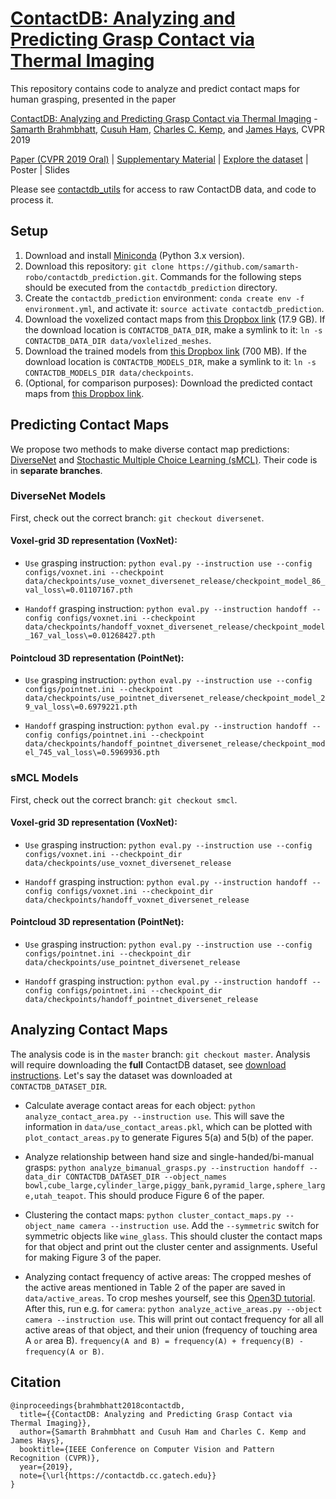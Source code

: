 # [ContactDB: Analyzing and Predicting Grasp Contact via Thermal Imaging](https://contactdb.cc.gatech.edu)
This repository contains code to analyze and predict contact maps for human grasping, presented in the paper 

[ContactDB: Analyzing and Predicting Grasp Contact via Thermal Imaging](https://contactdb.cc.gatech.edu/contactdb_paper.pdf) - [Samarth Brahmbhatt](https://samarth-robo.github.io/), [Cusuh Ham](https://cusuh.github.io/), [Charles C. Kemp](http://ckemp.bme.gatech.edu/), and [James Hays](https://www.cc.gatech.edu/~hays/), CVPR 2019

[Paper (CVPR 2019 Oral)](https://contactdb.cc.gatech.edu/contactdb_paper.pdf) | [Supplementary Material](https://contactdb.cc.gatech.edu/contactdb_supp.pdf) | [Explore the dataset](https://contactdb.cc.gatech.edu/contactdb_explorer.html) | Poster | Slides

Please see [contactdb_utils](https://github.com/samarth-robo/contactdb_utils) for access to raw ContactDB data, and code to process it.

## Setup
1. Download and install [Miniconda](https://docs.conda.io/en/latest/miniconda.html) (Python 3.x version).
2. Download this repository: `git clone https://github.com/samarth-robo/contactdb_prediction.git`. Commands for the following steps should be executed from the `contactdb_prediction` directory.
2. Create the `contactdb_prediction` environment: `conda create env -f environment.yml`, and activate it: `source activate contactdb_prediction`.
3. Download the voxelized contact maps from [this Dropbox link](https://www.dropbox.com/sh/x5ivxw75tvf6tax/AADXw7KRWbH3eEofbbr6NQQga?dl=0) (17.9 GB). If the download location is `CONTACTDB_DATA_DIR`, make a symlink to it: `ln -s CONTACTDB_DATA_DIR data/voxlelized_meshes`.
4. Download the trained models from [this Dropbox link](https://www.dropbox.com/sh/3kvyhin9030mdzo/AAC_eYOVAvXMRhsAJsDlL_soa?dl=0) (700 MB). If the download location is `CONTACTDB_MODELS_DIR`, make a symlink to it: `ln -s CONTACTDB_MODELS_DIR data/checkpoints`.
5. (Optional, for comparison purposes): Download the predicted contact maps from [this Dropbox link](https://www.dropbox.com/sh/zrpgtoycbik0iq3/AAAHMyzs9Lc2kH8UPZttRCmGa?dl=0).

## Predicting Contact Maps
We propose two methods to make diverse contact map predictions: [DiverseNet](http://openaccess.thecvf.com/content_cvpr_2018/papers/Firman_DiverseNet_When_One_CVPR_2018_paper.pdf) and [Stochastic Multiple Choice Learning (sMCL)](https://papers.nips.cc/paper/6270-stochastic-multiple-choice-learning-for-training-diverse-deep-ensembles). Their code is in **separate branches**.

### DiverseNet Models
First, check out the correct branch: `git checkout diversenet`.

#### Voxel-grid 3D representation (VoxNet):
- `Use` grasping instruction: `python eval.py --instruction use --config configs/voxnet.ini --checkpoint data/checkpoints/use_voxnet_diversenet_release/checkpoint_model_86_val_loss\=0.01107167.pth`

- `Handoff` grasping instruction: `python eval.py --instruction handoff --config configs/voxnet.ini --checkpoint data/checkpoints/handoff_voxnet_diversenet_release/checkpoint_model_167_val_loss\=0.01268427.pth`

#### Pointcloud 3D representation (PointNet):
- `Use` grasping instruction: `python eval.py --instruction use --config configs/pointnet.ini --checkpoint data/checkpoints/use_pointnet_diversenet_release/checkpoint_model_29_val_loss\=0.6979221.pth`

- `Handoff` grasping instruction: `python eval.py --instruction handoff --config configs/pointnet.ini --checkpoint data/checkpoints/handoff_pointnet_diversenet_release/checkpoint_model_745_val_loss\=0.5969936.pth`

### sMCL Models
First, check out the correct branch: `git checkout smcl`.

#### Voxel-grid 3D representation (VoxNet):
- `Use` grasping instruction: `python eval.py --instruction use --config configs/voxnet.ini --checkpoint_dir data/checkpoints/use_voxnet_diversenet_release`

- `Handoff` grasping instruction: `python eval.py --instruction handoff --config configs/voxnet.ini --checkpoint_dir data/checkpoints/handoff_voxnet_diversenet_release`

#### Pointcloud 3D representation (PointNet):
- `Use` grasping instruction: `python eval.py --instruction use --config configs/pointnet.ini --checkpoint_dir data/checkpoints/use_pointnet_diversenet_release`

- `Handoff` grasping instruction: `python eval.py --instruction handoff --config configs/pointnet.ini --checkpoint_dir data/checkpoints/handoff_pointnet_diversenet_release`

## Analyzing Contact Maps
The analysis code is in the `master` branch: `git checkout master`. Analysis will require downloading the **full** ContactDB dataset, see [download instructions](https://github.com/samarth-robo/contactdb_utils). Let's say the dataset was downloaded at `CONTACTDB_DATASET_DIR`.

- Calculate average contact areas for each object: `python analyze_contact_area.py --instruction use`. This will save the information in `data/use_contact_areas.pkl`, which can be plotted with `plot_contact_areas.py` to generate Figures 5(a) and 5(b) of the paper.

- Analyze relationship between hand size and single-handed/bi-manual grasps: `python analyze_bimanual_grasps.py --instruction handoff --data_dir CONTACTDB_DATASET_DIR --object_names bowl,cube_large,cylinder_large,piggy_bank,pyramid_large,sphere_large,utah_teapot`. This should produce Figure 6 of the paper.

- Clustering the contact maps: `python cluster_contact_maps.py --object_name camera --instruction use`. Add the `--symmetric` switch for symmetric objects like `wine_glass`. This should cluster the contact maps for that object and print out the cluster center and assignments. Useful for making Figure 3 of the paper.

- Analyzing contact frequency of active areas: The cropped meshes of the active areas mentioned in Table 2 of the paper are saved in `data/active_areas`. To crop meshes yourself, see this [Open3D tutorial](http://www.open3d.org/docs/tutorial/Advanced/interactive_visualization.html#crop-geometry). After this, run e.g. for `camera`: `python analyze_active_areas.py --object camera --instruction use`. This will print out contact frequency for all all active areas of that object, and their union (frequency of touching area A `or` area B). `frequency(A and B) = frequency(A) + frequency(B) - frequency(A or B)`.

## Citation
```
@inproceedings{brahmbhatt2018contactdb,
  title={{ContactDB: Analyzing and Predicting Grasp Contact via Thermal Imaging}},
  author={Samarth Brahmbhatt and Cusuh Ham and Charles C. Kemp and James Hays},
  booktitle={IEEE Conference on Computer Vision and Pattern Recognition (CVPR)},
  year={2019},
  note={\url{https://contactdb.cc.gatech.edu}}
}
```
